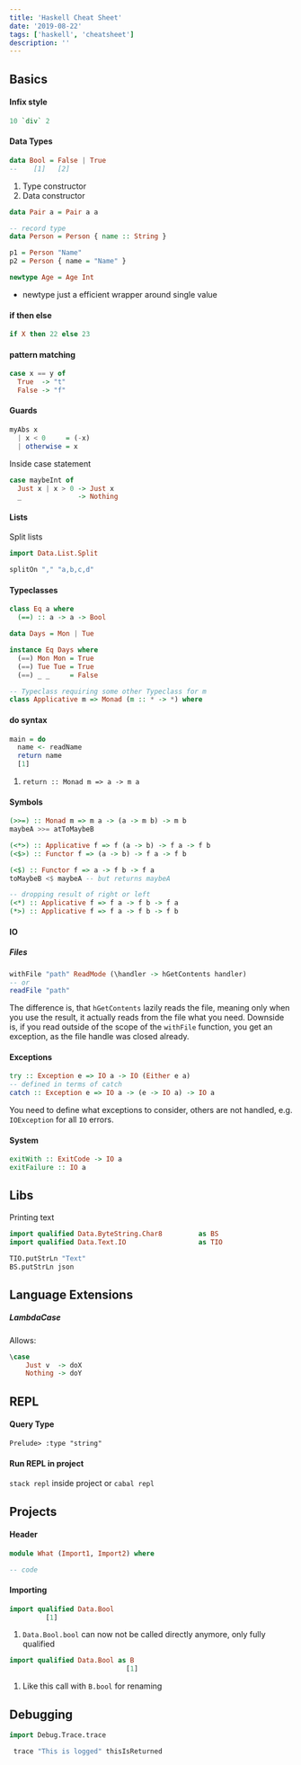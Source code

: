 ```yaml
---
title: 'Haskell Cheat Sheet'
date: '2019-08-22'
tags: ['haskell', 'cheatsheet']
description: ''
---
```


## Basics

#### Infix style

```haskell
10 `div` 2
```

#### Data Types

```haskell
data Bool = False | True
--    [1]   [2]
```

1. Type constructor
2. Data constructor

```haskell
data Pair a = Pair a a

-- record type
data Person = Person { name :: String }

p1 = Person "Name"
p2 = Person { name = "Name" }
```

```haskell
newtype Age = Age Int
```

- newtype just a efficient wrapper around single value

#### if then else

```haskell
if X then 22 else 23
```

#### pattern matching

```haskell
case x == y of
  True  -> "t"
  False -> "f"
```

#### Guards

```haskell
myAbs x
  | x < 0     = (-x)
  | otherwise = x
```

Inside case statement

```haskell
case maybeInt of
  Just x | x > 0 -> Just x
  _              -> Nothing
```

#### Lists

Split lists

```haskell
import Data.List.Split

splitOn "," "a,b,c,d"
```

#### Typeclasses

```haskell
class Eq a where
  (==) :: a -> a -> Bool

data Days = Mon | Tue

instance Eq Days where
  (==) Mon Mon = True
  (==) Tue Tue = True
  (==) _ _     = False

-- Typeclass requiring some other Typeclass for m
class Applicative m => Monad (m :: * -> *) where
```

#### do syntax

```haskell
main = do
  name <- readName
  return name
  [1]
```

1. `return :: Monad m => a -> m a`

#### Symbols

```haskell
(>>=) :: Monad m => m a -> (a -> m b) -> m b
maybeA >>= atToMaybeB

(<*>) :: Applicative f => f (a -> b) -> f a -> f b
(<$>) :: Functor f => (a -> b) -> f a -> f b

(<$) :: Functor f => a -> f b -> f a
toMaybeB <$ maybeA -- but returns maybeA

-- dropping result of right or left
(<*) :: Applicative f => f a -> f b -> f a
(*>) :: Applicative f => f a -> f b -> f b
```

#### IO

##### Files

```haskell
withFile "path" ReadMode (\handler -> hGetContents handler)
-- or
readFile "path"
```

The difference is, that `hGetContents` lazily reads the file, meaning only when you use the result, it actually reads from the file what you need. Downside is, if you read outside of the scope of the `withFile` function, you get an exception, as the file handle was closed already.

#### Exceptions

```haskell
try :: Exception e => IO a -> IO (Either e a)
-- defined in terms of catch
catch :: Exception e => IO a -> (e -> IO a) -> IO a
```

You need to define what exceptions to consider, others are not handled, e.g. `IOException` for all `IO` errors.

#### System

```haskell
exitWith :: ExitCode -> IO a
exitFailure :: IO a
```

## Libs

Printing text
```haskell
import qualified Data.ByteString.Char8         as BS
import qualified Data.Text.IO                  as TIO

TIO.putStrLn "Text"
BS.putStrLn json

```

## Language Extensions

##### LambdaCase

Allows:

```haskell
\case
    Just v  -> doX
    Nothing -> doY
```

## REPL

#### Query Type

`Prelude> :type "string"`

#### Run REPL in project

`stack repl` inside project or `cabal repl`

## Projects

#### Header

```haskell
module What (Import1, Import2) where

-- code
```

#### Importing

```haskell
import qualified Data.Bool
         [1]
```

1. `Data.Bool.bool` can now not be called directly anymore, only fully qualified

```haskell
import qualified Data.Bool as B
                             [1]
```

1. Like this call with `B.bool` for renaming

## Debugging

```haskell
import Debug.Trace.trace

 trace "This is logged" thisIsReturned
```
